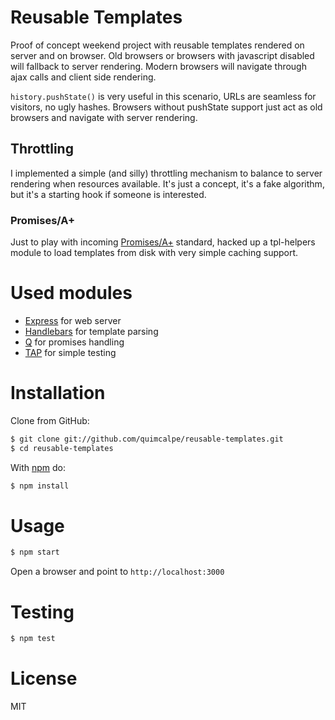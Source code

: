 Reusable Templates
==================
Proof of concept weekend project with reusable templates rendered on server and on browser. Old browsers or browsers with javascript disabled will fallback to server rendering. Modern browsers will navigate through ajax calls and client side rendering.

`history.pushState()` is very useful in this scenario, URLs are seamless for visitors, no ugly hashes. Browsers without pushState support just act as old browsers and navigate with server rendering.

Throttling
----------
I implemented a simple (and silly) throttling mechanism to balance to server rendering when resources available. It's just a concept, it's a fake algorithm, but it's a starting hook if someone is interested.

### Promises/A+
Just to play with incoming [Promises/A+](http://promisesaplus.com) standard, hacked up a tpl-helpers module to load templates from disk with very simple caching support.

Used modules
============
* [Express](https://github.com/visionmedia/express) for web server
* [Handlebars](https://github.com/wycats/handlebars.js) for template parsing
* [Q](https://github.com/kriskowal/q) for promises handling
* [TAP](https://github.com/isaacs/node-tap) for simple testing

Installation
============
Clone from GitHub:
```bash
$ git clone git://github.com/quimcalpe/reusable-templates.git
$ cd reusable-templates
```
With [npm](https://npmjs.org) do:
```bash
$ npm install
```

Usage
=====
```bash
$ npm start
```
Open a browser and point to `http://localhost:3000`

Testing
=======
```bash
$ npm test
```

License
=======
MIT